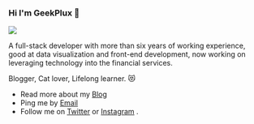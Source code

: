 ### Hi I'm GeekPlux 👋


[![](https://github-readme-stats.vercel.app/api?username=geekplux&show_icons=true&icon_color=0366d6&text_color=24292e&bg_color=ffffff&hide_title=true)](https://www.baidu.com)

A full-stack developer with more than six years of working experience, good at data visualization and front-end development, now working on leveraging technology into the financial services. 

Blogger, Cat lover, Lifelong learner. 😻

- Read more about my [Blog](https://geekplux.com/)
- Ping me by [Email](mailto:geekplux@gmail.com)
- Follow me on [Twitter](https://twitter.com/geekplux) or [Instagram](https://www.instagram.com/geekplux/) .

